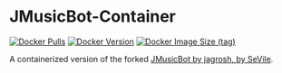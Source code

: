 # JMusicBot-Container
[![Docker Pulls](https://img.shields.io/docker/pulls/thoevers/jmusicbot)](https://hub.docker.com/r/thoevers/jmusicbot)
[![Docker Version](https://img.shields.io/docker/v/thoevers/jmusicbot)](https://hub.docker.com/r/thoevers/jmusicbot)
[![Docker Image Size (tag)](https://img.shields.io/docker/image-size/thoevers/jmusicbot/latest)](https://hub.docker.com/r/craumix/jmusicbot)

A containerized version of the forked [JMusicBot by jagrosh, by SeVile](https://github.com/SeVile/MusicBot).
